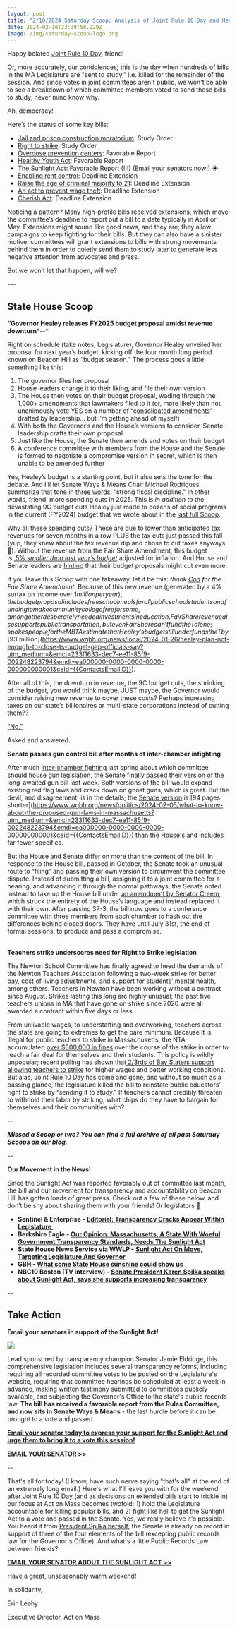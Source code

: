 ```yaml
---
layout: post
title: "2/10/2024 Saturday Scoop: Analysis of Joint Rule 10 Day and Healey’s budget"
date: 2024-02-10T23:39:58.229Z
image: /img/saturday-scoop-logo.png
---
```

Happy belated [Joint Rule 10 Day](https://www.instagram.com/p/C3DjoTARWUD/?utm_source=ig_web_copy_link&igsh=MzRlODBiNWFlZA==&utm_medium=&emci=233f1633-dec7-ee11-85f9-002248223794&emdi=ea000000-0000-0000-0000-000000000001&ceid={{ContactsEmailID}}), friend!

Or, more accurately, our condolences; this is the day when hundreds of bills in the MA Legislature are "sent to study," i.e. killed for the remainder of the session. And since votes in joint committees aren't public, we won't be able to see a breakdown of which committee members voted to send these bills to study, never mind know why.

Ah, democracy!

Here’s the status of some key bills:

* [Jail and prison construction moratorium](https://actonmass.org/bills/prison-moratorium/?utm_medium=&emci=233f1633-dec7-ee11-85f9-002248223794&emdi=ea000000-0000-0000-0000-000000000001&ceid={{ContactsEmailID}}): Study Order
* [Right to strike](https://actonmass.org/bills/the-right-to-strike/?utm_medium=&emci=233f1633-dec7-ee11-85f9-002248223794&emdi=ea000000-0000-0000-0000-000000000001&ceid={{ContactsEmailID}}): Study Order
* [Overdose prevention centers](https://actonmass.org/bills/overdose-prevention-centers/?utm_medium=&emci=233f1633-dec7-ee11-85f9-002248223794&emdi=ea000000-0000-0000-0000-000000000001&ceid={{ContactsEmailID}}): Favorable Report
* [Healthy Youth Act](https://actonmass.org/bills/healthy-youth-act/?utm_medium=&emci=233f1633-dec7-ee11-85f9-002248223794&emdi=ea000000-0000-0000-0000-000000000001&ceid={{ContactsEmailID}}): Favorable Report 
* [The Sunlight Act](https://actonmass.org/bills/sunlight-act/?utm_medium=&emci=233f1633-dec7-ee11-85f9-002248223794&emdi=ea000000-0000-0000-0000-000000000001&ceid={{ContactsEmailID}}): Favorable Report (!!!) ([Email your senators now!](https://secure.everyaction.com/Y-7oq9zG20CaIEhOZYChLA2?utm_medium=&emci=233f1633-dec7-ee11-85f9-002248223794&emdi=ea000000-0000-0000-0000-000000000001&ceid={{ContactsEmailID}})) ☀️
* [Enabling rent control](https://actonmass.org/bills/end-home-rule/?utm_medium=&emci=233f1633-dec7-ee11-85f9-002248223794&emdi=ea000000-0000-0000-0000-000000000001&ceid={{ContactsEmailID}}): Deadline Extension
* [Raise the age of criminal majority to 21](https://actonmass.org/bills/age-of-criminal-majority-to-21/?utm_medium=&emci=233f1633-dec7-ee11-85f9-002248223794&emdi=ea000000-0000-0000-0000-000000000001&ceid={{ContactsEmailID}}): Deadline Extension
* [An act to prevent wage theft](https://actonmass.org/bills/stop-wage-theft/?utm_medium=&emci=233f1633-dec7-ee11-85f9-002248223794&emdi=ea000000-0000-0000-0000-000000000001&ceid={{ContactsEmailID}}): Deadline Extension
* [Cherish Act](https://actonmass.org/bills/cherish-act-fully-funded-public-higher-ed/?utm_medium=&emci=233f1633-dec7-ee11-85f9-002248223794&emdi=ea000000-0000-0000-0000-000000000001&ceid={{ContactsEmailID}}): Deadline Extension

Noticing a pattern? Many high-profile bills received extensions, which move the committee’s deadline to report out a bill to a date typically in April or May. Extensions might sound like good news, and they are; they allow campaigns to keep fighting for their bills. But they can also have a sinister motive; committees will grant extensions to bills with strong movements behind them in order to quietly send them to study later to generate less negative attention from advocates and press.

But we won’t let that happen, will we?

\---

## State House Scoop

**“Governor Healey releases FY2025 budget proposal amidst revenue downturn***\--*

Right on schedule (take notes, Legislature), Governor Healey unveiled her proposal for next year’s budget, kicking off the four month long period known on Beacon Hill as “budget season.” The process goes a little something like this:

1. The governor files her proposal
2. House leaders change it to their liking, and file their own version 
3. The House then votes on their budget proposal, wading through the 1,000+ amendments that lawmakers filed to it (or, more likely than not, unanimously vote YES on a number of “[consolidated amendments](https://www.instagram.com/p/Cu7SaD5RjTf/?utm_source=ig_web_copy_link&igsh=MzRlODBiNWFlZA==&utm_medium=&emci=233f1633-dec7-ee11-85f9-002248223794&emdi=ea000000-0000-0000-0000-000000000001&ceid={{ContactsEmailID}})” drafted by leadership... but I’m getting ahead of myself)
4. With both the Governor’s and the House’s versions to consider, Senate leadership crafts their own proposal
5. Just like the House, the Senate then amends and votes on their budget
6. A conference committee with members from the House and the Senate is formed to negotiate a compromise version in secret, which is then unable to be amended further

Yes, Healey’s budget is a starting point, but it also sets the tone for the debate. And I’ll let Senate Ways & Means Chair Michael Rodrigues summarize that tone in [three words](https://www.masslive.com/politics/2024/02/mass-lawmakers-face-heavy-lift-as-the-real-fight-over-gov-healeys-budget-revs-up.html?utm_medium=&emci=233f1633-dec7-ee11-85f9-002248223794&emdi=ea000000-0000-0000-0000-000000000001&ceid={{ContactsEmailID}}): “strong fiscal discipline." In other words, friend, more spending cuts in 2025. This is *in addition to* the devastating 9C budget cuts Healey just made to dozens of social programs in the current (FY2024) budget that we wrote about in the [last full Scoop](https://actonmass.org/post/2024/01/27/01-13-2024-saturday-scoop-healey-announces-cuts-to-dozens-of-social-programs?utm_medium=&emci=233f1633-dec7-ee11-85f9-002248223794&emdi=ea000000-0000-0000-0000-000000000001&ceid={{ContactsEmailID}}). 

Why all these spending cuts? These are due to lower than anticipated tax revenues for seven months in a row PLUS the tax cuts just passed this fall (yup, they knew about the tax revenue dip and chose to cut taxes anyways 🤪). Without the revenue from the Fair Share Amendment, this budget is [.5% *smaller than last year’s budget*](https://massbudget.org/2024/01/24/fy25-gov-budget-first-look/?utm_medium=&emci=233f1633-dec7-ee11-85f9-002248223794&emdi=ea000000-0000-0000-0000-000000000001&ceid={{ContactsEmailID}}) adjusted for inflation. And House and Senate leaders are [hinting](https://www.masslive.com/politics/2024/02/mass-lawmakers-face-heavy-lift-as-the-real-fight-over-gov-healeys-budget-revs-up.html?utm_medium=&emci=233f1633-dec7-ee11-85f9-002248223794&emdi=ea000000-0000-0000-0000-000000000001&ceid={{ContactsEmailID}}) that their budget proposals might cut even more. 

If you leave this Scoop with one takeaway, let it be this: *thank [Cod](https://en.wikipedia.org/wiki/Sacred_Cod?utm_medium=&emci=233f1633-dec7-ee11-85f9-002248223794&emdi=ea000000-0000-0000-0000-000000000001&ceid={{ContactsEmailID}}) for the Fair Share Amendment.* Because of this new revenue (generated by a 4% surtax on income over $1 million per year), the budget proposal includes free school meals for all public school students and funding to make community college free for some, among other desperately needed investments in education. Fair Share revenue also supports public transportation, but even Fair Share can’t fund the T alone; spokespeople for the MBTA estimate that Healey’s budget still underfunds the T by [$93 million](https://www.wgbh.org/news/local/2024-01-26/healey-plan-not-enough-to-close-ts-budget-gap-officials-say?utm_medium=&emci=233f1633-dec7-ee11-85f9-002248223794&emdi=ea000000-0000-0000-0000-000000000001&ceid={{ContactsEmailID}}).

After all of this, the downturn in revenue, the 9C budget cuts, the shrinking of the budget, you would think maybe, JUST maybe, the Governor would consider raising new revenue to cover these costs? Perhaps increasing taxes on our state’s billionaires or multi-state corporations instead of cutting them??

[“No.”](https://whdh.com/news/healey-wont-propose-tax-fee-increases-in-budget/?utm_medium=&emci=233f1633-dec7-ee11-85f9-002248223794&emdi=ea000000-0000-0000-0000-000000000001&ceid={{ContactsEmailID}}) 

Asked and answered.

**Senate passes gun control bill after months of inter-chamber infighting**

After much [inter-chamber fighting](https://actonmass.org/post/2023/11/04/10-07-2023-saturday-scoop-rep-connolly-also-debuts-original-song-and-no-were-not-kidding?utm_medium=&emci=233f1633-dec7-ee11-85f9-002248223794&emdi=ea000000-0000-0000-0000-000000000001&ceid={{ContactsEmailID}}) last spring about which committee should house gun legislation, the [Senate finally passed](https://www.msn.com/en-us/news/us/massachusetts-senate-approves-gun-bill-aimed-at-ghost-guns-and-assault-weapons/ar-BB1hGnoa?utm_medium=&emci=233f1633-dec7-ee11-85f9-002248223794&emdi=ea000000-0000-0000-0000-000000000001&ceid={{ContactsEmailID}}) their version of the long-awaited gun bill last week. Both versions of the bill would expand existing red flag laws and crack down on ghost guns, which is great. But the devil, and disagreement, is in the details; the [Senate version](https://www.masslive.com/politics/2024/02/mass-senate-overwhelmingly-passes-gun-law-reform-bill-next-up-house-negotiations.html&?utm_medium=&emci=233f1633-dec7-ee11-85f9-002248223794&emdi=ea000000-0000-0000-0000-000000000001&ceid={{ContactsEmailID}}#39;) is [94 pages shorter](https://www.wgbh.org/news/politics/2024-02-05/what-to-know-about-the-proposed-gun-laws-in-massachusetts?utm_medium=&emci=233f1633-dec7-ee11-85f9-002248223794&emdi=ea000000-0000-0000-0000-000000000001&ceid={{ContactsEmailID}}) than the House's and includes far fewer specifics.

But the House and Senate differ on more than the content of the bill. In response to the House bill, passed in October, the Senate took an unusual route to “filing” and passing their own version to circumvent the committee dispute. Instead of submitting a bill, assigning it to a joint committee for a hearing, and advancing it through the normal pathways, the Senate opted instead to take up the House bill under [an amendment by Senator Creem](https://www.masslive.com/politics/2024/02/mass-senate-overwhelmingly-passes-gun-law-reform-bill-next-up-house-negotiations.html?utm_medium=&emci=233f1633-dec7-ee11-85f9-002248223794&emdi=ea000000-0000-0000-0000-000000000001&ceid={{ContactsEmailID}}), which struck the entirety of the House’s language and instead replaced it with their own. After passing 37-3, the bill now goes to a conference committee with three members from each chamber to hash out the differences behind closed doors. They have until July 31st, the end of formal sessions, to produce and pass a compromise. 

\
**Teachers strike underscores need for Right to Strike legislation**

The Newton School Committee has finally agreed to heed the demands of the Newton Teachers Association following a two-week strike for better pay, cost of living adjustments, and support for students’ mental health, among others. Teachers in Newton have been working without a contract since August. Strikes lasting this long are highly unusual; the past five teachers unions in MA that have gone on strike since 2020 were all awarded a contract within five days or less. 

From unlivable wages, to understaffing and overworking, teachers across the state are going to extremes to get the bare minimum. Because it is illegal for public teachers to strike in Massachusetts, the NTA accumulated [over $600,000 in fines](https://apnews.com/article/teachers-strike-ends-newton-massachusetts-c221f4c132959fb8e0796ef3a2c46e45?stream=top&utm_medium=&emci=233f1633-dec7-ee11-85f9-002248223794&emdi=ea000000-0000-0000-0000-000000000001&ceid={{ContactsEmailID}}) over the course of the strike in order to reach a fair deal for themselves and their students. This policy is wildly unpopular; recent polling has shown that[ 2/3rds of Bay Staters support allowing teachers to strike](https://northwindstrategies.com/striking-results-for-teachers-strikes/?utm_medium=&emci=233f1633-dec7-ee11-85f9-002248223794&emdi=ea000000-0000-0000-0000-000000000001&ceid={{ContactsEmailID}}) for higher wages and better working conditions. But alas, Joint Rule 10 Day has come and gone, and without so much as a passing glance, the legislature killed the bill to reinstate public educators’ right to strike by “sending it to study.” If teachers cannot credibly threaten to withhold their labor by striking, what chips do they have to bargain for themselves and their communities with?

*\--*

***Missed a Scoop or two? You can find a full archive of all past Saturday Scoops on our [blog](https://actonmass.org/blog?utm_medium=&{{{EngagementData}}}&emci=25102f50-235a-ee11-9937-00224832eb73&emdi=ea000000-0000-0000-0000-000000000001&ceid={{ContactsEmailID}}).***

*\--*

**Our Movement in the News!**

Since the Sunlight Act was reported favorably out of committee last month, the bill and our movement for transparency and accountability on Beacon Hill has gotten loads of great press. Check out a few of these below, and don’t be shy about sharing them with your friends! Or legislators 👀

* **Sentinel & Enterprise - [Editorial: Transparency Cracks Appear Within Legislature ](https://www.sentinelandenterprise.com/2024/01/30/editorial-transparency-cracks-appear-within-legislature/?utm_medium=&emci=233f1633-dec7-ee11-85f9-002248223794&emdi=ea000000-0000-0000-0000-000000000001&ceid={{ContactsEmailID}})**
* **Berkshire Eagle - [Our Opinion: Massachusetts, A State With Woeful Government Transparency Standards, Needs The Sunlight Act](https://www.berkshireeagle.com/opinion/editorials/our-opinion-sunlight-act-state-transparency/article_3e375092-bfa7-11ee-9014-9fbf25f41a8c.html?utm_medium=&emci=233f1633-dec7-ee11-85f9-002248223794&emdi=ea000000-0000-0000-0000-000000000001&ceid={{ContactsEmailID}})**
* **State House News Service via WWLP - [Sunlight Act On Move, Targeting Legislature And Governor](https://www.wwlp.com/news/massachusetts/sunlight-act-on-move-targeting-legislature-and-governor/?utm_medium=&emci=233f1633-dec7-ee11-85f9-002248223794&emdi=ea000000-0000-0000-0000-000000000001&ceid={{ContactsEmailID}})**
* **GBH - [What some State House sunshine could show us](https://www.wgbh.org/news/politics/2024-02-08/what-some-state-house-sunshine-could-show-us?utm_medium=&emci=233f1633-dec7-ee11-85f9-002248223794&emdi=ea000000-0000-0000-0000-000000000001&ceid={{ContactsEmailID}})**
* **NBC10 Boston (TV interview) - [Senate President Karen Spilka speaks about Sunlight Act, says she supports increasing transparency](https://youtu.be/7ls5mO0O6bU?si=x6ObYCnRziW9gOD2&t=683&utm_medium=&emci=233f1633-dec7-ee11-85f9-002248223794&emdi=ea000000-0000-0000-0000-000000000001&ceid={{ContactsEmailID}})**

\--

## Take Action

**Email your senators in support of the Sunlight Act!**

![](/img/sunlight-agenda-final-1-.png)

Lead sponsored by transparency champion Senator Jamie Eldridge, this comprehensive legislation includes several transparency reforms, including requiring all recorded committee votes to be posted on the Legislature's website, requiring that committee hearings be scheduled at least a week in advance, making written testimony submitted to committees publicly available, and subjecting the Governor's Office to the state's public records law. **The bill has received a favorable report from the Rules Committee, and now sits in Senate Ways & Means** - the last hurdle before it can be brought to a vote and passed. 

**[Email your senator today to express your support for the Sunlight Act and urge them to bring it to a vote this session!](https://secure.everyaction.com/Y-7oq9zG20CaIEhOZYChLA2?)**

**[EMAIL YOUR SENATOR >>](https://secure.everyaction.com/Y-7oq9zG20CaIEhOZYChLA2?)**

\--

That's all for today! (I know, have such nerve saying "that's all" at the end of an extremely long email.) Here's what I'll leave you with for the weekend: after Joint Rule 10 Day (and as decisions on extended bills start to trickle in) our focus at Act on Mass becomes twofold: 1) hold the Legislature accountable for killing popular bills, and 2) fight like hell to get the Sunlight Act to a vote and passed in the Senate. Yes, we really believe it's possible. You heard it from [President Spilka herself](https://youtu.be/7ls5mO0O6bU?si=x6ObYCnRziW9gOD2&t=683&utm_medium=&emci=233f1633-dec7-ee11-85f9-002248223794&emdi=ea000000-0000-0000-0000-000000000001&ceid={{ContactsEmailID}}); the Senate is already on record in support of three of the four elements of the bill (excepting public records law for the Governor's Office). And what's a little Public Records Law between friends?

**[EMAIL YOUR SENATOR ABOUT THE SUNLIGHT ACT >>](https://secure.everyaction.com/Y-7oq9zG20CaIEhOZYChLA2?utm_medium=&emci=233f1633-dec7-ee11-85f9-002248223794&emdi=ea000000-0000-0000-0000-000000000001&ceid={{ContactsEmailID}})**

Have a great, unseasonably warm weekend!

In solidarity,

Erin Leahy

Executive Director, Act on Mass